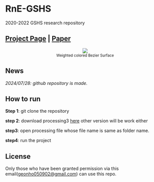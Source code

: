 # RnE-GSHS
2020-2022 GSHS research repository

## [Project Page](https://github.com/Rascal0902/RnE-GSHS) | [Paper](/paper/gshs_thesis/gshs_thesis.pdf)

<p align="center">
    <img src="/paper/gshs_thesis/image/WBS.png">
    <br>
    <sup>Weighted colored Bezier Surface</sup>
    <br>
</p>

## News 
*2024/07/28: github repository is made.*

## How to run

**Step 1**: git clone the repository

**step 2**: download processing3 [here](https://processing.org/download) other version will be work either

**step3**: open processing file whose file name is same as folder name.

**step4**: run the project

## License

Only those who have been granted permission via this email(geonho050902@gmail.com) can use this repo.
